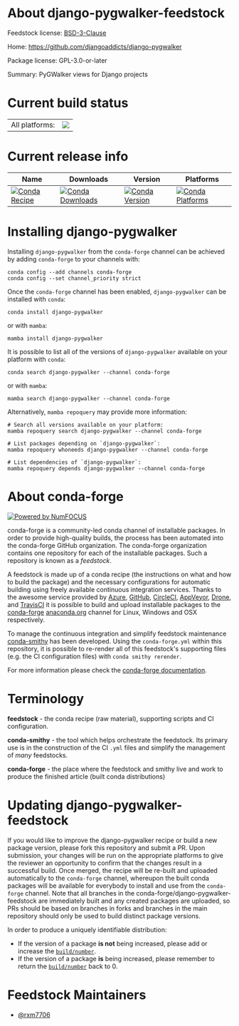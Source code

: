 About django-pygwalker-feedstock
================================

Feedstock license: [BSD-3-Clause](https://github.com/conda-forge/django-pygwalker-feedstock/blob/main/LICENSE.txt)

Home: https://github.com/djangoaddicts/django-pygwalker

Package license: GPL-3.0-or-later

Summary: PyGWalker views for Django projects

Current build status
====================


<table><tr><td>All platforms:</td>
    <td>
      <a href="https://dev.azure.com/conda-forge/feedstock-builds/_build/latest?definitionId=21130&branchName=main">
        <img src="https://dev.azure.com/conda-forge/feedstock-builds/_apis/build/status/django-pygwalker-feedstock?branchName=main">
      </a>
    </td>
  </tr>
</table>

Current release info
====================

| Name | Downloads | Version | Platforms |
| --- | --- | --- | --- |
| [![Conda Recipe](https://img.shields.io/badge/recipe-django--pygwalker-green.svg)](https://anaconda.org/conda-forge/django-pygwalker) | [![Conda Downloads](https://img.shields.io/conda/dn/conda-forge/django-pygwalker.svg)](https://anaconda.org/conda-forge/django-pygwalker) | [![Conda Version](https://img.shields.io/conda/vn/conda-forge/django-pygwalker.svg)](https://anaconda.org/conda-forge/django-pygwalker) | [![Conda Platforms](https://img.shields.io/conda/pn/conda-forge/django-pygwalker.svg)](https://anaconda.org/conda-forge/django-pygwalker) |

Installing django-pygwalker
===========================

Installing `django-pygwalker` from the `conda-forge` channel can be achieved by adding `conda-forge` to your channels with:

```
conda config --add channels conda-forge
conda config --set channel_priority strict
```

Once the `conda-forge` channel has been enabled, `django-pygwalker` can be installed with `conda`:

```
conda install django-pygwalker
```

or with `mamba`:

```
mamba install django-pygwalker
```

It is possible to list all of the versions of `django-pygwalker` available on your platform with `conda`:

```
conda search django-pygwalker --channel conda-forge
```

or with `mamba`:

```
mamba search django-pygwalker --channel conda-forge
```

Alternatively, `mamba repoquery` may provide more information:

```
# Search all versions available on your platform:
mamba repoquery search django-pygwalker --channel conda-forge

# List packages depending on `django-pygwalker`:
mamba repoquery whoneeds django-pygwalker --channel conda-forge

# List dependencies of `django-pygwalker`:
mamba repoquery depends django-pygwalker --channel conda-forge
```


About conda-forge
=================

[![Powered by
NumFOCUS](https://img.shields.io/badge/powered%20by-NumFOCUS-orange.svg?style=flat&colorA=E1523D&colorB=007D8A)](https://numfocus.org)

conda-forge is a community-led conda channel of installable packages.
In order to provide high-quality builds, the process has been automated into the
conda-forge GitHub organization. The conda-forge organization contains one repository
for each of the installable packages. Such a repository is known as a *feedstock*.

A feedstock is made up of a conda recipe (the instructions on what and how to build
the package) and the necessary configurations for automatic building using freely
available continuous integration services. Thanks to the awesome service provided by
[Azure](https://azure.microsoft.com/en-us/services/devops/), [GitHub](https://github.com/),
[CircleCI](https://circleci.com/), [AppVeyor](https://www.appveyor.com/),
[Drone](https://cloud.drone.io/welcome), and [TravisCI](https://travis-ci.com/)
it is possible to build and upload installable packages to the
[conda-forge](https://anaconda.org/conda-forge) [anaconda.org](https://anaconda.org/)
channel for Linux, Windows and OSX respectively.

To manage the continuous integration and simplify feedstock maintenance
[conda-smithy](https://github.com/conda-forge/conda-smithy) has been developed.
Using the ``conda-forge.yml`` within this repository, it is possible to re-render all of
this feedstock's supporting files (e.g. the CI configuration files) with ``conda smithy rerender``.

For more information please check the [conda-forge documentation](https://conda-forge.org/docs/).

Terminology
===========

**feedstock** - the conda recipe (raw material), supporting scripts and CI configuration.

**conda-smithy** - the tool which helps orchestrate the feedstock.
                   Its primary use is in the construction of the CI ``.yml`` files
                   and simplify the management of *many* feedstocks.

**conda-forge** - the place where the feedstock and smithy live and work to
                  produce the finished article (built conda distributions)


Updating django-pygwalker-feedstock
===================================

If you would like to improve the django-pygwalker recipe or build a new
package version, please fork this repository and submit a PR. Upon submission,
your changes will be run on the appropriate platforms to give the reviewer an
opportunity to confirm that the changes result in a successful build. Once
merged, the recipe will be re-built and uploaded automatically to the
`conda-forge` channel, whereupon the built conda packages will be available for
everybody to install and use from the `conda-forge` channel.
Note that all branches in the conda-forge/django-pygwalker-feedstock are
immediately built and any created packages are uploaded, so PRs should be based
on branches in forks and branches in the main repository should only be used to
build distinct package versions.

In order to produce a uniquely identifiable distribution:
 * If the version of a package **is not** being increased, please add or increase
   the [``build/number``](https://docs.conda.io/projects/conda-build/en/latest/resources/define-metadata.html#build-number-and-string).
 * If the version of a package **is** being increased, please remember to return
   the [``build/number``](https://docs.conda.io/projects/conda-build/en/latest/resources/define-metadata.html#build-number-and-string)
   back to 0.

Feedstock Maintainers
=====================

* [@rxm7706](https://github.com/rxm7706/)

